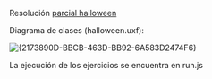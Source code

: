 Resolución [parcial halloween](https://drive.google.com/file/d/1d_T1Yr09aum2PJ78KcHX7Wi6n95wd9Il/view?pli=1)

Diagrama de clases (halloween.uxf):

![{2173890D-BBCB-463D-BB92-6A583D2474F6}](https://github.com/user-attachments/assets/395e5f4c-e95e-4279-9c20-8ebf604d703f)

La ejecución de los ejercicios se encuentra en run.js
